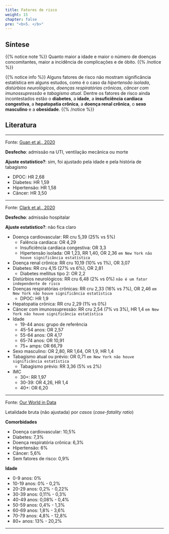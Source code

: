 ```yaml
---
title: Fatores de risco
weight: 15
chapter: false
pre: "<b>5. </b>"
---
```


## Síntese

{{% notice note %}}
Quanto maior a idade e maior o número de doenças concomitantes, maior a incidência de complicações e de óbito.
{{% /notice %}}

{{% notice info %}}
Alguns fatores de risco não mostram significância estatística em alguns estudos, como é o caso da *hipertensão isolada*, *distúrbios neurológicos*, *doenças respiratórias crônicas*, *câncer com imunossupressão* e *tabagismo atual*. Dentre os fatores de risco ainda incontestados estão o **diabetes**, a **idade**, a **insuficiência cardíaca congestiva**, a **hepatopatia crônica**, a **doença renal crônica**, o **sexo masculino** e a **obesidade**.
{{% /notice %}}

## Literatura

***

Fonte: [Guan et al., 2020](https://erj.ersjournals.com/content/early/2020/03/17/13993003.00547-2020)

**Desfecho**: admissão na UTI, ventilação mecânica ou morte

**Ajuste estatístico?**: sim, foi ajustado pela idade e pela história de tabagismo

* DPOC: HR 2,68
* Diabetes: HR 1,59
* Hipertensão: HR 1,58
* Câncer: HR 3,50

***

Fonte: [Clark et al., 2020](https://www.thelancet.com/journals/langlo/article/PIIS2214-109X(20)30264-3/fulltext)

**Desfecho**: admissão hospitalar

**Ajuste estatístico?**: não fica claro

* Doença cardiovascular: RR cru 5,39 (25% vs 5%)
  * Falência cardíaca: OR 4,29
  * Insuficiência cardíaca congestiva: OR 3,3
  * Hipertensão isolada: OR 1,23, RR 1,40, OR 2,36 `em New York não houve significância estatística`
* Doença renal crônica: RR cru 10,19 (10% vs 1%), OR 3,07
* Diabetes: RR cru 4,15 (27% vs 6%), OR 2,81
  * Diabetes mellitus tipo 2: OR 2,2
* Distúrbios neurológicos: RR cru 6,48 (2% vs 0%) `não é um fator independente de risco`
* Doenças respiratórias crônicas: RR cru 2,33 (16% vs 7%), OR 2,46 `em New York não houve significância estatística`
  * DPOC: HR 1,9
* Hepatopatia crônica: RR cru 2,29 (1% vs 0%)
* Câncer com imunossupressão: RR cru 2,54 (7% vs 3%), HR 1,4 `em New York não houve significância estatística`
* Idade 
  * 19-44 anos: grupo de referência
  * 45-54 anos: OR 2,57
  * 55-64 anos: OR 4,17
  * 65-74 anos: OR 10,91
  * 75+ amps: OR 66,79
* Sexo masculino: OR 2,80, RR 1,64, OR 1,9, HR 1,4
* Tabagismo atual ou prévio: OR 0,71 `em New York não houve significância estatística`
  * Tabagismo prévio: RR 3,36 (5% vs 2%)
* IMC
  * 30+: RR 1,97
  * 30-39: OR 4,26, HR 1,4
  * 40+: OR 6,20
  
***

Fonte: [Our World in Data](https://ourworldindata.org/mortality-risk-covid#case-fatality-rate-of-covid-19-by-age)

Letalidade bruta (não ajustada) por *casos* (*case-fatality ratio*)

**Comorbidades**

* Doença cardiovascular: 10,5%
* Diabetes: 7,3%
* Doença respiratória crônica: 6,3%
* Hipertensão: 6%
* Câncer: 5,6%
* Sem fatores de risco: 0,9%

**Idade**

* 0-9 anos: 0%
* 10-19 anos: 0% - 0,2%
* 20-29 anos: 0,2% - 0,22%
* 30-39 anos: 0,11% - 0,3%
* 40-49 anos: 0,08% - 0,4%
* 50-59 anos: 0,4% - 1,3%
* 60-69 anos: 1,8% - 3,6%
* 70-79 anos: 4,8% - 12,8%
* 80+ anos: 13% - 20,2%

*** 

